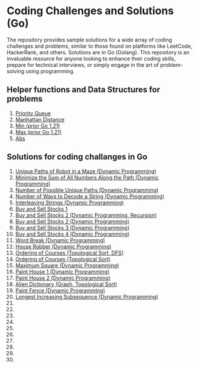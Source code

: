 # Coding Challenges and Solutions (Go)
The repository provides sample solutions for a wide array of coding challenges and problems, similar to those found on platforms like LeetCode, HackerRank, and others. Solutions are in Go (Golang). This repository is an invaluable resource for anyone looking to enhance their coding skills, prepare for technical interviews, or simply engage in the art of problem-solving using programming.

## Helper functions and Data Structures for problems
1. [Priority Queue](pkg/mheap/pq.go)
1. [Manhattan Distance](pkg/manhattan/dist.go)
1. [Min (prior Go 1.21)](pkg/mymath/min.go)
1. [Max (prior Go 1.21)](pkg/mymath/max.go)
1. [Abs](pkg/mymath/abs.go)

## Solutions for coding challanges in Go
1. [Unique Paths of Robot in a Maze (Dynamic Programming)](lc/lc_63_unique_paths_2_dp_test.go)
1. [Minimize the Sum of All Numbers Along the Path (Dynamic Programming)](lc/lc_64_min_path_sum_dp_test.go)
1. [Number of Possible Unique Paths (Dynamic Programming)](lc/lc_62_unique_paths_dp_test.go)
1. [Number of Ways to Decode a String (Dynamic Programming)](lc/lc_91_decode_ways_1_dp_test.go)
1. [Interleaving Strings (Dynamic Programming)](lc/lc_97_interleaving_dp_test.go)
1. [Buy and Sell Stocks 1](lc/lc_121_buy_and_sell_1_test.go)
1. [Buy and Sell Stocks 2 (Dynamic Programming, Recursion)](lc/lc_122_buy_and_sell_2_dp_test.go)
1. [Buy and Sell Stocks 2 (Dynamic Programming)](lc/lc_122_buy_and_sell_2_test.go)
1. [Buy and Sell Stocks 3 (Dynamic Programming)](lc/lc_123_buy_and_sell_3_dp_test.go)
1. [Buy and Sell Stocks 4 (Dynamic Programming)](lc/lc_188_buy_and_sell_4_dp_test.go)
1. [Word Break (Dynamic Programming)](lc/lc_139_dp_test.go)
1. [House Robber (Dynamic Programming)](lc/lc_198_dp_test.go)
1. [Ordering of Courses (Topological Sort, DFS)](lc/lc_210_top_sort_dfs_test.go)
1. [Ordering of Courses (Topological Sort)](lc/lc_210_top_sort_test.go)
1. [Maximum Square (Dynamic Programming)](lc/lc_221_dp_test.go)
1. [Paint House 1 (Dynamic Programming)](lc/lc_256_paint_house_1_dp_test.go)
1. [Paint House 2 (Dynamic Programming)](lc/lc_265_paint_house_2_dp_test.go)
1. [Alien Dictionary (Graph, Topological Sort)](lc/lc_269_top_sort_dfs_test.go)
1. [Paint Fence (Dynamic Programming)](lc/lc_276_paint_fence_dp_test.go)
1. [Longest Increasing Subsequence (Dynamic Programming)](lc/lc_300_dp_top_down_test.go)
1. []()
1. []()
1. []()
1. []()
1. []()
1. []()
1. []()
1. []()
1. []()
1. []()